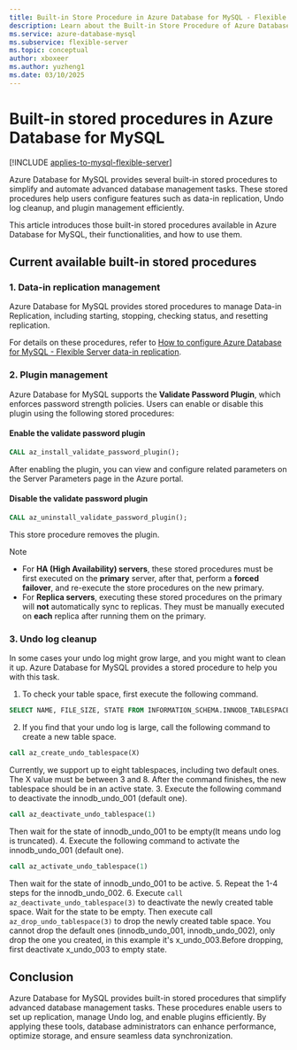 ```yaml
---
title: Built-in Store Procedure in Azure Database for MySQL - Flexible Server
description: Learn about the Built-in Store Procedure of Azure Database for MySQL - Flexible Server.
ms.service: azure-database-mysql
ms.subservice: flexible-server
ms.topic: conceptual
author: xboxeer
ms.author: yuzheng1
ms.date: 03/10/2025 
---
```

# Built-in stored procedures in Azure Database for MySQL

[!INCLUDE [applies-to-mysql-flexible-server](../includes/applies-to-mysql-flexible-server.md)]

Azure Database for MySQL provides several built-in stored procedures to simplify and automate advanced database management tasks. These stored procedures help users configure features such as data-in replication, Undo log cleanup, and plugin management efficiently.  

This article introduces those built-in stored procedures available in Azure Database for MySQL, their functionalities, and how to use them.  

## **Current available built-in stored procedures**  

### **1. Data-in replication management**  
Azure Database for MySQL provides stored procedures to manage Data-in Replication, including starting, stopping, checking status, and resetting replication.  

For details on these procedures, refer to [How to configure Azure Database for MySQL - Flexible Server data-in replication](how-to-data-in-replication.md).  

### **2. Plugin management**

Azure Database for MySQL supports the **Validate Password Plugin**, which enforces password strength policies. Users can enable or disable this plugin using the following stored procedures:  

#### **Enable the validate password plugin**  
```sql
CALL az_install_validate_password_plugin();
```
After enabling the plugin, you can view and configure related parameters on the Server Parameters page in the Azure portal.

#### **Disable the validate password plugin**  
```sql
CALL az_uninstall_validate_password_plugin();
```
This store procedure removes the plugin.

> [!NOTE]  
> - For **HA (High Availability) servers**, these stored procedures must be first executed on the **primary** server, after that, perform a **forced failover**, and re-execute the store procedures on the new primary.  
> - For **Replica servers**, executing these stored procedures on the primary will **not** automatically sync to replicas. They must be manually executed on **each** replica after running them on the primary.

### 3. **Undo log cleanup**
In some cases your undo log might grow large, and you might want to clean it up. Azure Database for MySQL provides a stored procedure to help you with this task.
1. To check your table space, first execute the following command.
```sql
SELECT NAME, FILE_SIZE, STATE FROM INFORMATION_SCHEMA.INNODB_TABLESPACES WHERE SPACE_TYPE = 'Undo' AND STATE = 'active' ORDER BY NAME;
```
2. If you find that your undo log is large, call the following command to create a new table space.
```sql
call az_create_undo_tablespace(X)
```
Currently, we support up to eight tablespaces, including two default ones. The X value must be between 3 and 8. After the command finishes, the new tablespace should be in an active state.
3. Execute the following command to deactivate the innodb_undo_001 (default one).
```sql
call az_deactivate_undo_tablespace(1)
```
Then wait for the state of innodb_undo_001 to be empty(It means undo log is truncated).
4. Execute the following command to activate the innodb_undo_001 (default one).
```sql
call az_activate_undo_tablespace(1)
```
Then wait for the state of innodb_undo_001 to be active.
5. Repeat the 1-4 steps for the innodb_undo_002.
6. Execute ```call az_deactivate_undo_tablespace(3)``` to deactivate the newly created table space. Wait for the state to be empty. Then execute call ```az_drop_undo_tablespace(3)``` to drop the newly created table space. 
You cannot drop the default ones (innodb_undo_001, innodb_undo_002), only drop the one you created, in this example it's x_undo_003.Before dropping, first deactivate x_undo_003 to empty state.

## **Conclusion**  
Azure Database for MySQL provides built-in stored procedures that simplify advanced database management tasks. These procedures enable users to set up replication, manage Undo log, and enable plugins efficiently. By applying these tools, database administrators can enhance performance, optimize storage, and ensure seamless data synchronization.  
